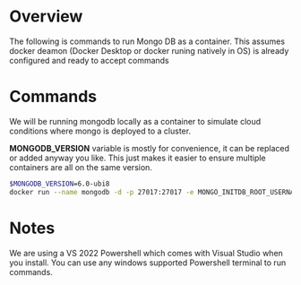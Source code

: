 # Overview

The following is commands to run Mongo DB as a container. This assumes docker deamon (Docker Desktop or docker runing natively in OS) is already configured and ready to accept commands

# Commands

We will be running mongodb locally as a container to simulate cloud conditions where mongo is deployed to a cluster.

**MONGODB_VERSION** variable is mostly for convenience, it can be replaced or added anyway you like. This just makes it easier to ensure multiple containers are all on the same version.

```bash
$MONGODB_VERSION=6.0-ubi8
docker run --name mongodb -d -p 27017:27017 -e MONGO_INITDB_ROOT_USERNAME=user -e MONGO_INITDB_ROOT_PASSWORD=pass -v $pwd/data:/data/db mongodb/mongodb-community-server:$MONGODB_VERSION
```

# Notes

We are using a VS 2022 Powershell which comes with Visual Studio when you install. You can use any windows supported Powershell terminal to run commands.
